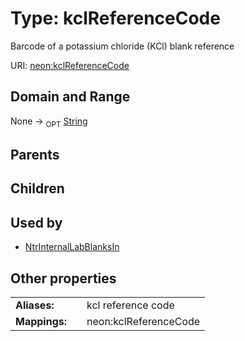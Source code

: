 
# Type: kclReferenceCode


Barcode of a potassium chloride (KCl) blank reference

URI: [neon:kclReferenceCode](https://data.neonscience.org/kclReferenceCode)


## Domain and Range

None ->  <sub>OPT</sub> [String](types/String.md)

## Parents


## Children


## Used by

 * [NtrInternalLabBlanksIn](NtrInternalLabBlanksIn.md)

## Other properties

|  |  |  |
| --- | --- | --- |
| **Aliases:** | | kcl reference code |
| **Mappings:** | | neon:kclReferenceCode |


